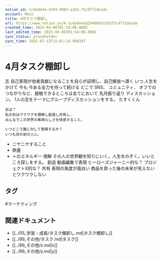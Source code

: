 ```yaml
---
notion_id: 1cdade4a-d294-8003-a1b5-f5c9772dea3e
account: Main
title: 4月タスク棚卸し
url: https://www.notion.so/4-1cdade4ad2948003a1b5f5c9772dea3e
created_time: 2025-04-06T01:24:00.000Z
last_edited_time: 2025-04-06T01:54:00.000Z
sync_status: placeholder
sync_time: 2025-07-12T15:01:14.998197
---
```

# 4月タスク棚卸し

志
自己表現が他者貢献になることを自らが証明し、自己解放へ導く
いつ
人生をかけて 今も 今ある全力を持って続ける
どこで
SNS、 コミュニティ、 オフでのつながりなど、接触できるところは全てにおいて
先月振り返り
ディスカッション。
1人の志をテーマにグループディスカッションをする。
たすくくん
```plain text
志は？
私の志はワクワクを理解し創造し共有し、
みんなでこの世界の素晴らしさを体感すること。

いつどこで誰に対して発揮するか？
いつも目の前の人に。
```
- ニヤニヤすること
- 熱量
- ＋のエネルギー
理解
  その人の世界観を知りにいく。人生をのぞく。いいところ探しをする。
創造
  動画編集で表現
  ヒーローズジャーニー的な？
  プロジェクトX的な？
共有
  表現の角度が面白い
商品を買った後の未来が見えないとワクワクしない

## タグ

#マーケティング 

## 関連ドキュメント

- [[../05_学習・成長/タスク棚卸し.md|タスク棚卸し]]
- [[../99_その他/タスク.md|タスク]]
- [[../99_その他/x.md|x]]
- [[../99_その他/y.md|y]]
